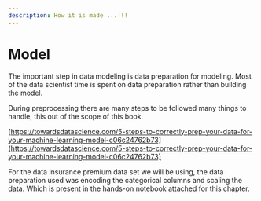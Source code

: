 ```yaml
---
description: How it is made ...!!!
---
```


# Model

The important step in data modeling is data preparation for modeling. Most of the data scientist time is spent on data preparation rather than building the model.

During preprocessing there are many steps to be followed many things to handle, this out of the scope of this book. 

[https://towardsdatascience.com/5-steps-to-correctly-prep-your-data-for-your-machine-learning-model-c06c24762b73](https://towardsdatascience.com/5-steps-to-correctly-prep-your-data-for-your-machine-learning-model-c06c24762b73)

For the data insurance premium data set we will be using, the data preparation used was encoding the categorical columns and scaling the data. Which is present in the hands-on notebook attached for this chapter.

